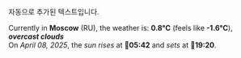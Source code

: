 
자동으로 추가된 텍스트입니다.

<!--START_SECTION:weather:moscow-->
Currently in **Moscow** (RU), the weather is: **0.8°C** (feels like **-1.6°C**), ***overcast clouds***<br/>
On *April 08, 2025*, the *sun rises* at 🌅**05:42** and *sets* at 🌇**19:20**.
<!--END_SECTION:weather-->
